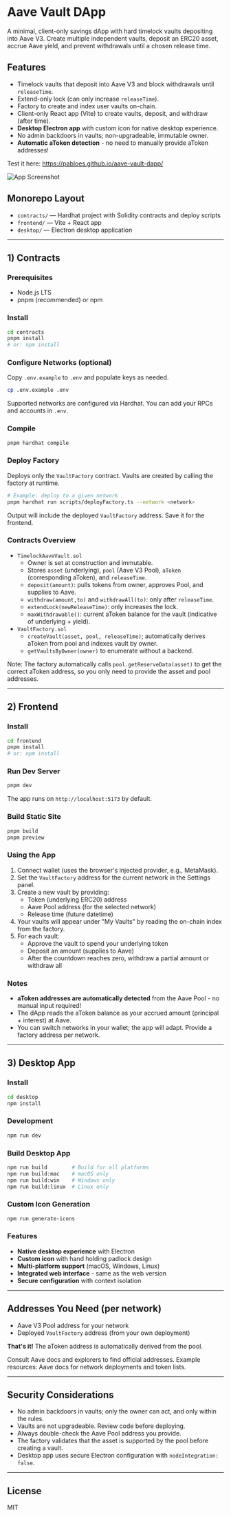 # Aave Vault DApp

A minimal, client-only savings dApp with hard timelock vaults depositing into Aave V3. Create multiple independent vaults, deposit an ERC20 asset, accrue Aave yield, and prevent withdrawals until a chosen release time.

## Features
- Timelock vaults that deposit into Aave V3 and block withdrawals until `releaseTime`.
- Extend-only lock (can only increase `releaseTime`).
- Factory to create and index user vaults on-chain.
- Client-only React app (Vite) to create vaults, deposit, and withdraw (after time).
- **Desktop Electron app** with custom icon for native desktop experience.
- No admin backdoors in vaults; non-upgradeable, immutable owner.
- **Automatic aToken detection** - no need to manually provide aToken addresses!
 
Test it here: https://pabloes.github.io/aave-vault-dapp/

![App Screenshot](./docs/screenshot.png)

## Monorepo Layout
- `contracts/` — Hardhat project with Solidity contracts and deploy scripts
- `frontend/` — Vite + React app
- `desktop/` — Electron desktop application

---

## 1) Contracts

### Prerequisites
- Node.js LTS
- pnpm (recommended) or npm

### Install
```bash
cd contracts
pnpm install
# or: npm install
```

### Configure Networks (optional)
Copy `.env.example` to `.env` and populate keys as needed.
```bash
cp .env.example .env
```

Supported networks are configured via Hardhat. You can add your RPCs and accounts in `.env`.

### Compile
```bash
pnpm hardhat compile
```

### Deploy Factory
Deploys only the `VaultFactory` contract. Vaults are created by calling the factory at runtime.
```bash
# Example: deploy to a given network
pnpm hardhat run scripts/deployFactory.ts --network <network>
```
Output will include the deployed `VaultFactory` address. Save it for the frontend.

### Contracts Overview
- `TimelockAaveVault.sol`
  - Owner is set at construction and immutable.
  - Stores `asset` (underlying), `pool` (Aave V3 Pool), `aToken` (corresponding aToken), and `releaseTime`.
  - `deposit(amount)`: pulls tokens from owner, approves Pool, and supplies to Aave.
  - `withdraw(amount,to)` and `withdrawAll(to)`: only after `releaseTime`.
  - `extendLock(newReleaseTime)`: only increases the lock.
  - `maxWithdrawable()`: current aToken balance for the vault (indicative of underlying + yield).
- `VaultFactory.sol`
  - `createVault(asset, pool, releaseTime)`; automatically derives aToken from pool and indexes vault by owner.
  - `getVaultsByOwner(owner)` to enumerate without a backend.

Note: The factory automatically calls `pool.getReserveData(asset)` to get the correct aToken address, so you only need to provide the asset and pool addresses.

---

## 2) Frontend

### Install
```bash
cd frontend
pnpm install
# or: npm install
```

### Run Dev Server
```bash
pnpm dev
```
The app runs on `http://localhost:5173` by default.

### Build Static Site
```bash
pnpm build
pnpm preview
```

### Using the App
1. Connect wallet (uses the browser's injected provider, e.g., MetaMask).
2. Set the `VaultFactory` address for the current network in the Settings panel.
3. Create a new vault by providing:
   - Token (underlying ERC20) address
   - Aave Pool address (for the selected network)
   - Release time (future datetime)
4. Your vaults will appear under "My Vaults" by reading the on-chain index from the factory.
5. For each vault:
   - Approve the vault to spend your underlying token
   - Deposit an amount (supplies to Aave)
   - After the countdown reaches zero, withdraw a partial amount or withdraw all

### Notes
- **aToken addresses are automatically detected** from the Aave Pool - no manual input required!
- The dApp reads the aToken balance as your accrued amount (principal + interest) at Aave.
- You can switch networks in your wallet; the app will adapt. Provide a factory address per network.

---

## 3) Desktop App

### Install
```bash
cd desktop
npm install
```

### Development
```bash
npm run dev
```

### Build Desktop App
```bash
npm run build        # Build for all platforms
npm run build:mac    # macOS only
npm run build:win    # Windows only
npm run build:linux  # Linux only
```

### Custom Icon Generation
```bash
npm run generate-icons
```

### Features
- **Native desktop experience** with Electron
- **Custom icon** with hand holding padlock design
- **Multi-platform support** (macOS, Windows, Linux)
- **Integrated web interface** - same as the web version
- **Secure configuration** with context isolation

---

## Addresses You Need (per network)
- Aave V3 Pool address for your network
- Deployed `VaultFactory` address (from your own deployment)

**That's it!** The aToken address is automatically derived from the pool.

Consult Aave docs and explorers to find official addresses. Example resources: Aave docs for network deployments and token lists.

---

## Security Considerations
- No admin backdoors in vaults; only the owner can act, and only within the rules.
- Vaults are not upgradeable. Review code before deploying.
- Always double-check the Aave Pool address you provide.
- The factory validates that the asset is supported by the pool before creating a vault.
- Desktop app uses secure Electron configuration with `nodeIntegration: false`.

---

## License
MIT


